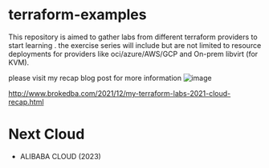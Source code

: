 # terraform-examples
This repository is aimed to gather labs from different terraform providers to start learning . the exercise series will include but are not limited to resource deployments for providers like oci/azure/AWS/GCP and On-prem libvirt (for KVM).

please visit my recap blog post for more information
![image](https://user-images.githubusercontent.com/29458929/212416485-3e01664e-b8d7-42e0-923c-8bb48575e83d.png)

http://www.brokedba.com/2021/12/my-terraform-labs-2021-cloud-recap.html

# Next Cloud
- ALIBABA CLOUD (2023)
